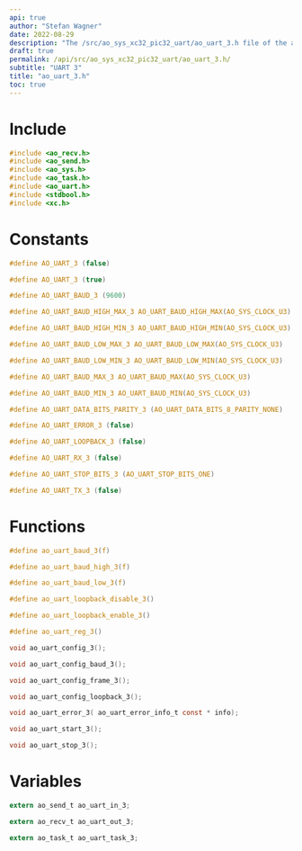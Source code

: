 ```yaml
---
api: true
author: "Stefan Wagner"
date: 2022-08-29
description: "The /src/ao_sys_xc32_pic32_uart/ao_uart_3.h file of the ao real-time operating system."
draft: true
permalink: /api/src/ao_sys_xc32_pic32_uart/ao_uart_3.h/
subtitle: "UART 3"
title: "ao_uart_3.h"
toc: true
---
```


# Include

```c
#include <ao_recv.h>
#include <ao_send.h>
#include <ao_sys.h>
#include <ao_task.h>
#include <ao_uart.h>
#include <stdbool.h>
#include <xc.h>
```

# Constants

```c
#define AO_UART_3 (false)
```

```c
#define AO_UART_3 (true)
```

```c
#define AO_UART_BAUD_3 (9600)
```

```c
#define AO_UART_BAUD_HIGH_MAX_3 AO_UART_BAUD_HIGH_MAX(AO_SYS_CLOCK_U3)
```

```c
#define AO_UART_BAUD_HIGH_MIN_3 AO_UART_BAUD_HIGH_MIN(AO_SYS_CLOCK_U3)
```

```c
#define AO_UART_BAUD_LOW_MAX_3 AO_UART_BAUD_LOW_MAX(AO_SYS_CLOCK_U3)
```

```c
#define AO_UART_BAUD_LOW_MIN_3 AO_UART_BAUD_LOW_MIN(AO_SYS_CLOCK_U3)
```

```c
#define AO_UART_BAUD_MAX_3 AO_UART_BAUD_MAX(AO_SYS_CLOCK_U3)
```

```c
#define AO_UART_BAUD_MIN_3 AO_UART_BAUD_MIN(AO_SYS_CLOCK_U3)
```

```c
#define AO_UART_DATA_BITS_PARITY_3 (AO_UART_DATA_BITS_8_PARITY_NONE)
```

```c
#define AO_UART_ERROR_3 (false)
```

```c
#define AO_UART_LOOPBACK_3 (false)
```

```c
#define AO_UART_RX_3 (false)
```

```c
#define AO_UART_STOP_BITS_3 (AO_UART_STOP_BITS_ONE)
```

```c
#define AO_UART_TX_3 (false)
```

# Functions

```c
#define ao_uart_baud_3(f)
```

```c
#define ao_uart_baud_high_3(f)
```

```c
#define ao_uart_baud_low_3(f)
```

```c
#define ao_uart_loopback_disable_3()
```

```c
#define ao_uart_loopback_enable_3()
```

```c
#define ao_uart_reg_3()
```

```c
void ao_uart_config_3();
```

```c
void ao_uart_config_baud_3();
```

```c
void ao_uart_config_frame_3();
```

```c
void ao_uart_config_loopback_3();
```

```c
void ao_uart_error_3( ao_uart_error_info_t const * info);
```

```c
void ao_uart_start_3();
```

```c
void ao_uart_stop_3();
```

# Variables

```c
extern ao_send_t ao_uart_in_3;
```

```c
extern ao_recv_t ao_uart_out_3;
```

```c
extern ao_task_t ao_uart_task_3;
```
